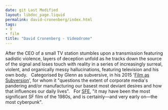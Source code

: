 ```yaml
---
date: git Last Modified
layout: libdoc_page.liquid
permalink: david-cronenberg/index.html
tags:
- V
- film
title: "David Cronenberg - Videodrome"
---
```


After the CEO of a small TV station stumbles  upon a transmission featuring sadistic violence, layers of deception  unfold as he tracks down the source of the signal and loses touch  with reality in a series of increasingly surreal, violent, and  organically messy hallucinations, featuring television and his own  body.
 
Categorised by Glenn as subversive, in his  2015 '<a href="biblio.htm#Bastard">Film as Subversion</a>', for whom  it "questions the extent of corporate media's pandering and/or  manufacturing our basest most deviant desires and how that  influences our daily lives".
 
For <a href="http://www.sf-encyclopedia.com/entry/videodrome">SFE</a>,  "it may have been the most significant SF film of the 1980s, and is  certainly—and very early on—the most cyberpunk".